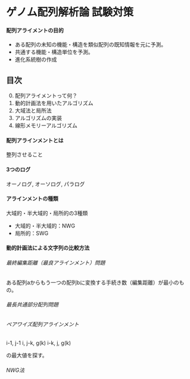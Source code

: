 # ゲノム配列解析論 試験対策

#### 配列アライメントの目的
* ある配列の未知の機能・構造を類似配列の既知情報を元に予測。
* 共通する機能・構造単位を予測。
* 進化系統樹の作成

## 目次
0. 配列アライメントって何？
0. 動的計画法を用いたアルゴリズム
0. 大域法と局所法
0. アルゴリズムの実装
0. 線形メモリーアルゴリズム

#### 配列アラインメントとは
整列させること

#### 3つのログ
オーノログ, オーソログ, パラログ

#### アラインメントの種類
大域的・半大域的・局所的の3種類
* 大域的・半大域的：NWG
* 局所的：SWG

#### 動的計画法による文字列の比較方法
###### 最終編集距離（最良アラインメント）問題
ある配列aからもう一つの配列bに変換する手続き数（編集距離）が最小のもの。

###### 最長共通部分配列問題

###### ペアワイズ配列アラインメント
i-1, j-1
i, j-k, g(k)
i-k, j, g(k)

の最大値を探す。

###### NWG法
